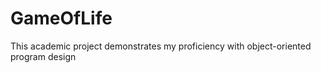 # GameOfLife
 This academic project demonstrates my proficiency with object-oriented program design
